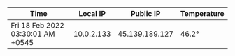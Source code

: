 | Time     | Local IP | Public IP | Temperature |
| ----------- | ----------- | ----------- | ----------- |
| Fri 18 Feb 2022 03:30:01 AM +0545      | 10.0.2.133     | 45.139.189.127  | 46.2° |
